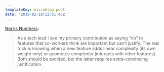 ```yaml
---
templateKey: microblog-post
date: '2018-02-19T22:01:43Z'
---
```


[Norris Numbers](https://www.teamten.com/lawrence/writings/norris-numbers.html):

> As a tech lead I see my primary contribution as saying “no” to features that co-workers think are important but can’t justify. The real trick is knowing when a new feature adds linear complexity (its own weight only) or geometric complexity (interacts with other features). Both should be avoided, but the latter requires extra-convincing justification.


